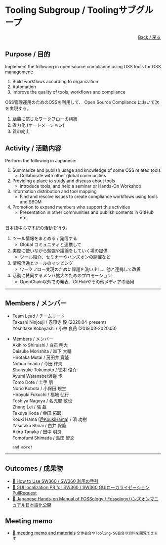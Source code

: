 # Tooling Subgroup / Toolingサブグループ

<div style="text-align: right;">
<a href="/OpenChain-JWG/">Back / 戻る</a>
</div>

## Purpose / 目的

Implement the following in open source compliance using OSS tools for OSS management:
1. Build workflows according to organization     
1. Automation
1. Improve the quality of tools, workflows and compliance  


OSS管理運用のためのOSSを利用して、
Open Source Compliance において次を実現する。
1. 組織に応じたワークフローの構築  
1. 省力化 (オートメーション)  
1. 質の向上  


## Activity / 活動内容

Perform the following in Japanese:  
1. Summarize and publish usage and knowledge of some OSS related tools  
   - Collaborate with other global communities  
1. Providing a place to study and discuss about tools  
   - introduce tools, and held a seminar or Hands-On Workshop   
1. Information distribution and tool mapping  
   - Find and resolve issues to create compliance workflows using tools and SBOM     
1. Promotion to expand members who support this activities  
   - Presentation in other communities and publish contents in GitHub etc  


日本語中心で下記の活動を行う。
1. ツール情報をまとめる / 発信する  
   - Global コミュニティと連携して  
1. 実際に使いながら勉強や議論をしていく場の提供  
   - ツール紹介、セミナーやハンズオンの開催など  
1. 情報流通とツールのマッピング  
   - ワークフロー実現のために課題を洗い出し、他と連携して改善  
1. 活動に賛同するメンバ拡大のためのプロモーション  
   - OpenChain以外での発表、GitHubやその他メディアの活用  

---

## Members / メンバー

- Team Lead / チームリード  
Takashi Ninjouji / 忍頂寺 毅 (2020.04-present)  
Yoshitake Kobayashi / 小林 良岳 (2019.03-2020.03)  

- Members / メンバー  
Akihiro Shiraishi / 白石 明大  
Daisuke Morishita / 森下 大輔  
Hirotaka Motai / 茂田井 寛隆  
Nobuo Imada / 今田 律夫  
Shunsuke Tokumoto / 徳本 俊介  
Ayumi Watanabe/渡邊 歩  
Tomo Dote / 土手 朋  
Norio Kobota / 小保田 規生  
Hiroyuki Fukuchi / 福地 弘行  
Toshiya Nagoya / 名児耶 敏也  
Zhang Lei / 張 磊  
Takuya Koda / 幸田 拓耶  
Kouki Hama ([@KoukiHama](https://github.com/KoukiHama)) / 濵 功樹  
Yasutaka Shirai / 白井 保隆  
Akira Tanaka / 田中 明良  
Tomofumi Shimada / 島田 智文  

   ```and more!``` 

---

## Outcomes / 成果物

- [&#x1f4c2; How to Use SW360 / SW360 利用の手引](https://docs.google.com/document/d/1wNV--UhIDiRPP10Hhk0vspiKtoLupug7v2AAu4yxEC8/edit)  
- [&#x1f4c2; GUI localization PR for SW360 / SW360 GUIローカライゼーション PullRequest](https://github.com/eclipse/sw360/pull/659)
- [&#x1f4c2; Japanese Hands-on Manual of FOSSology / Fossologyハンズオンマニュアル日本語化公開](https://github.com/fossology/FOSSologySlides/pull/2)


## Meeting memo

- [&#x1f4c2; meeting memo and materials](https://github.com/OpenChain-Project/OpenChain-JWG/tree/master/subgroups/tooling) ```全体会合やTooling-SG会合の資料を閲覧できます```  
